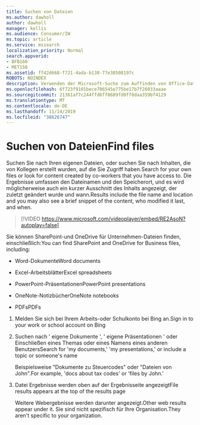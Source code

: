 ```yaml
---
title: Suchen von Dateien
ms.author: dawholl
author: dawholl
manager: kellis
ms.audience: Consumer/IW
ms.topic: article
ms.service: mssearch
localization_priority: Normal
search.appverid:
- BFB160
- MET150
ms.assetid: ff42d668-f721-4ada-b130-77e38508197c
ROBOTS: NOINDEX
description: Verwenden der Microsoft-Suche zum Auffinden von Office-Dateien und PDFs sowie der Informationen, die angezeigt werden
ms.openlocfilehash: 6f723f9101bece706545e775be17b7f26033aaae
ms.sourcegitcommit: 21361af7c244ffd6ff8689fd0ff0daa359bf4129
ms.translationtype: MT
ms.contentlocale: de-DE
ms.lasthandoff: 11/14/2019
ms.locfileid: "38626747"
---
```

# <a name="find-files"></a><span data-ttu-id="672d5-103">Suchen von Dateien</span><span class="sxs-lookup"><span data-stu-id="672d5-103">Find files</span></span>

<span data-ttu-id="672d5-104">Suchen Sie nach Ihren eigenen Dateien, oder suchen Sie nach Inhalten, die von Kollegen erstellt wurden, auf die Sie Zugriff haben.</span><span class="sxs-lookup"><span data-stu-id="672d5-104">Search for your own files or look for content created by co-workers that you have access to.</span></span> <span data-ttu-id="672d5-105">Die Ergebnisse umfassen den Dateinamen und den Speicherort, und es wird möglicherweise auch ein kurzer Ausschnitt des Inhalts angezeigt, der zuletzt geändert wurde und wann.</span><span class="sxs-lookup"><span data-stu-id="672d5-105">Results include the file name and location and you may also see a brief snippet of the content, who modified it last, and when.</span></span>
  
> [!VIDEO https://www.microsoft.com/videoplayer/embed/RE2AsoN?autoplay=false]
  
<span data-ttu-id="672d5-106">Sie können SharePoint-und OneDrive für Unternehmen-Dateien finden, einschließlich:</span><span class="sxs-lookup"><span data-stu-id="672d5-106">You can find SharePoint and OneDrive for Business files, including:</span></span>
  
- <span data-ttu-id="672d5-107">Word-Dokumente</span><span class="sxs-lookup"><span data-stu-id="672d5-107">Word documents</span></span>
    
- <span data-ttu-id="672d5-108">Excel-Arbeitsblätter</span><span class="sxs-lookup"><span data-stu-id="672d5-108">Excel spreadsheets</span></span>
    
- <span data-ttu-id="672d5-109">PowerPoint-Präsentationen</span><span class="sxs-lookup"><span data-stu-id="672d5-109">PowerPoint presentations</span></span>
    
- <span data-ttu-id="672d5-110">OneNote-Notizbücher</span><span class="sxs-lookup"><span data-stu-id="672d5-110">OneNote notebooks</span></span>
    
- <span data-ttu-id="672d5-111">PDFs</span><span class="sxs-lookup"><span data-stu-id="672d5-111">PDFs</span></span>
    
1. <span data-ttu-id="672d5-112">Melden Sie sich bei Ihrem Arbeits-oder Schulkonto bei Bing an.</span><span class="sxs-lookup"><span data-stu-id="672d5-112">Sign in to your work or school account on Bing</span></span>
    
2. <span data-ttu-id="672d5-113">Suchen nach ' eigene Dokumente ', ' eigene Präsentationen ' oder Einschließen eines Themas oder eines Namens eines anderen Benutzers</span><span class="sxs-lookup"><span data-stu-id="672d5-113">Search for 'my documents,' 'my presentations,' or include a topic or someone's name</span></span>
    
    <span data-ttu-id="672d5-114">Beispielsweise "Dokumente zu Steuercodes" oder "Dateien von John".</span><span class="sxs-lookup"><span data-stu-id="672d5-114">For example, 'docs about tax codes' or 'files by John.'</span></span>
    
3. <span data-ttu-id="672d5-115">Datei Ergebnisse werden oben auf der Ergebnisseite angezeigt</span><span class="sxs-lookup"><span data-stu-id="672d5-115">File results appears at the top of the results page</span></span>
    
    <span data-ttu-id="672d5-116">Weitere Webergebnisse werden darunter angezeigt.</span><span class="sxs-lookup"><span data-stu-id="672d5-116">Other web results appear under it.</span></span> <span data-ttu-id="672d5-117">Sie sind nicht spezifisch für Ihre Organisation.</span><span class="sxs-lookup"><span data-stu-id="672d5-117">They aren't specific to your organization.</span></span>


